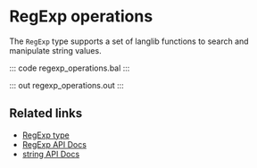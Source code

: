# RegExp operations

The ``RegExp`` type supports a set of langlib functions to search and manipulate string values.

::: code regexp_operations.bal :::

::: out regexp_operations.out :::

## Related links
- [RegExp type](/learn/by-example/regexp-type)
- [RegExp API Docs](https://lib.ballerina.io/ballerina/lang.regexp)
- [string API Docs](https://lib.ballerina.io/ballerina/lang.string)